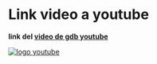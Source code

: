 # **Link video a youtube** 

**link del [video de gdb youtube][video1]**

[![logo youtube](https://www.odpi.org/wp-content/uploads/sites/9/2017/12/YouTube-icon-200x200.png)][video1]

[video1]: https://youtu.be/FfLqeZRAYHQ

